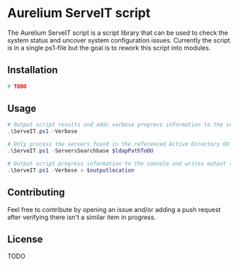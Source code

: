 # Aurelium ServeIT script
The Aurelium ServeIT script is a script library that can be used to check the system status and uncover system configuration issues. Currently the script is in a single ps1-file but the goal is to rework this script into modules.


## Installation
```powershell
# TODO

```

## Usage
```powershell
# Output script results and adds verbose progress information to the console
.\ServeIT.ps1 -Verbose

# Only process the servers found in the referenced Active Directory OU
.\ServeIT.ps1 -ServersSearchbase $ldapPathToOU

# Output script progress information to the console and writes output to the mentioned file
.\ServeIT.ps1 -Verbose > $outputlocation
```

## Contributing
Feel free to contribute by opening an issue and/or adding a push request after verifying there isn't a similar item in progress.

## License
TODO